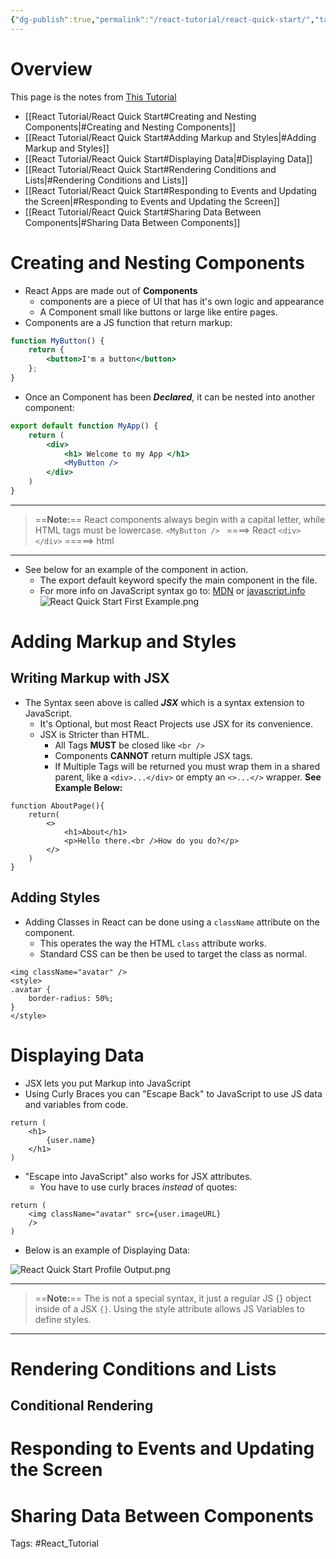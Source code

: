 ```yaml
---
{"dg-publish":true,"permalink":"/react-tutorial/react-quick-start/","tags":["gardenEntry"]}
---
```


# Overview
This page is the notes from [This Tutorial](https://react.dev/learn#)
- [[React Tutorial/React Quick Start#Creating and Nesting Components\|#Creating and Nesting Components]]
- [[React Tutorial/React Quick Start#Adding Markup and Styles\|#Adding Markup and Styles]]
- [[React Tutorial/React Quick Start#Displaying Data\|#Displaying Data]]
- [[React Tutorial/React Quick Start#Rendering Conditions and Lists\|#Rendering Conditions and Lists]]
- [[React Tutorial/React Quick Start#Responding to Events and Updating the Screen\|#Responding to Events and Updating the Screen]]
- [[React Tutorial/React Quick Start#Sharing Data Between Components\|#Sharing Data Between Components]]

# Creating and Nesting Components
- React Apps are made out of **Components**
	- components are a piece of UI that has it's own logic and appearance
	- A Component small like buttons or large like entire pages.
- Components are a JS function that return markup:
```jsx
function MyButton() {
	return {
		<button>I'm a button</button>
	};
}
```
- Once an Component has been ***Declared***, it can be nested into another component:
```jsx
export default function MyApp() {
	return (
		<div>
			<h1> Welcome to my App </h1>
			<MyButton />
		</div>
	)
}
```
---
 >==**Note:**==
 >	React components always begin with a capital letter, while HTML tags must be lowercase.
 >	`<MyButton /> ` ====> React
 >	`<div></div>` =====> html
---
- See below for an example of the component in action.
	- The export default keyword specify the main component in the file.
	- For more info on JavaScript syntax go to: [MDN](https://developer.mozilla.org/en-US/docs/web/javascript/reference/statements/export) or [javascript.info](https://javascript.info/import-export)
![React Quick Start First Example.png](/img/user/React%20Tutorial/Attachments/React%20Quick%20Start%20First%20Example.png)


# Adding Markup and Styles

## Writing Markup with JSX
- The Syntax seen above is called ***JSX*** which is a syntax extension to JavaScript.
	- It's Optional, but most React Projects use JSX for its convenience. 
	- JSX is Stricter than HTML.
		- All Tags **MUST** be closed like `<br />`
		- Components **CANNOT** return multiple JSX tags.
		- If Multiple Tags will be returned you must wrap them in a shared parent, like a `<div>...</div>` or empty an `<>...</>` wrapper. **See Example Below:**
```JSX
function AboutPage(){
	return(
		<>
			<h1>About</h1>
			<p>Hello there.<br />How do you do?</p>
		</>
	)
}
```

## Adding Styles
- Adding Classes in React can be done using a `className` attribute on the component.
	- This operates the way the HTML `class` attribute works.
	- Standard CSS can be then be used to target the class as normal.
```JSX
<img className="avatar" />
<style>
.avatar {
	border-radius: 50%;
}
</style>
```


# Displaying Data
- JSX lets you put Markup into JavaScript
- Using Curly Braces you can "Escape Back" to JavaScript to use JS data and variables from code.
```JSX
return ( 
	<h1> 
		{user.name} 
	</h1> 
)
```
- "Escape into JavaScript" also works for JSX attributes.
	- You have to use curly braces *instead* of quotes:
```JSX
return (
	<img className="avatar" src={user.imageURL}
	/>
)
```
- Below is an example of Displaying Data:

![React Quick Start Profile Output.png](/img/user/React%20Tutorial/Attachments/React%20Quick%20Start%20Profile%20Output.png)

---
 >==**Note:**==
>	The  is not a special syntax, it just a regular JS {} object inside of a JSX `{}`.
>	Using the style attribute allows JS Variables to define styles.
---


# Rendering Conditions and Lists
## Conditional Rendering
# Responding to Events and Updating the Screen
# Sharing Data Between Components

Tags:
#React_Tutorial